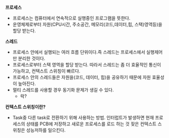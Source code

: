 **프로세스**

- 프로세스는 컴퓨터에서 연속적으로 실행중인 프로그램을 뜻한다.
- 운영체제로부터 자원(CPU시간, 주소공간, 메모리(코드,데이터,힙, 스택)영역등)을 할당 받는다.

**스레드**

- 프로세스 안에서 실행되는 여러 흐름 단위이다.즉 스레드는 프로세스에서 실행제어만 분리한 것이다.
- 프로세스로부터 스택 영역을 할당 받는다. 따라서 스레드는 좀 더 효율적인 통신이 가능하고, 컨텍스트 스위칭이 빠르다.
- 프로세스 안의 스레드들은 자원을(코드, 데이터, 힙)을 공유하기 때문에 자원 효율성이 높아진다.
- 멀티 스레드를 사용할 경우 동기화 문제가 생길 수 있다.
    - 락?

**컨텍스트 스위칭이란?**
- Task중 다른 task로 전환하기 위해 사용하는 방법. 인터럽트가 발생하면 현재 프로세스의 상태를 PCB에 저장하고 새로운 프로세스를 로드 하는 것 
잦은 컨텍스트 스위칭은 성능저하를 일으킨다.
